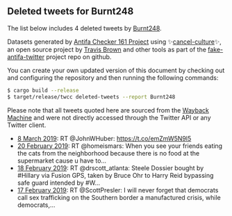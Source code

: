 ## Deleted tweets for Burnt248

The list below includes 4 deleted tweets by
[Burnt248](https://twitter.com/Burnt248).



Datasets generated by [Antifa Checker 161 Project](https://twitter.com/antifacheck161) using ✨[cancel-culture](https://github.com/travisbrown/cancel-culture)✨, an open source project by 
[Travis Brown](https://twitter.com/travisbrown) and other tools as part of the 
[fake-antifa-twitter](https://github.com/antifacheck161/fake-antifa-twitter) project repo on github.

You can create your own updated version of this document by checking out and configuring the
repository and then running the following commands:

```bash
$ cargo build --release
$ target/release/twcc deleted-tweets --report Burnt248
```

Please note that all tweets quoted here are sourced from the
[Wayback Machine](https://web.archive.org) and were not directly accessed through the Twitter API or
any Twitter client.

* [ 8 March 2019](https://web.archive.org/web/20190308043411/https://twitter.com/Burnt248/status/1103876543485435907): RT @JohnWHuber: https://t.co/emZmW5N9l5 <!--1103876543485435907-->
* [20 February 2019](https://web.archive.org/web/20190220011426/https://twitter.com/Burnt248/status/1098028068931858436): RT @homeismars: When you see your friends eating the cats from the neighborhood because there is no food at the supermarket cause u have to… <!--1098028068931858436-->
* [18 February 2019](https://web.archive.org/web/20190218021400/https://twitter.com/Burnt248/status/1097318283634794499): RT @drscott_atlanta: Steele Dossier bought by #Hillary via Fusion GPS, taken by Bruce Ohr to Harry Reid bypassing safe guard intended by #W… <!--1097318283634794499-->
* [17 February 2019](https://web.archive.org/web/20190217170843/https://twitter.com/Burnt248/status/1097181058565586944): RT @ScottPresler: I will never forget that democrats call sex trafficking on the Southern border a manufactured crisis,   while democrats,… <!--1097181058565586944-->
